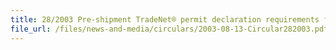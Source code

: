 ```yaml
---
title: 28/2003 Pre-shipment TradeNet® permit declaration requirements for certain exports/re-exports to the DPRK and Iran WEF 1 September 2003
file_url: /files/news-and-media/circulars/2003-08-13-Circular282003.pdf
---
```


